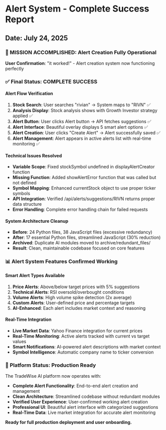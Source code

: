 # Alert System - Complete Success Report
## Date: July 24, 2025

### 🎯 MISSION ACCOMPLISHED: Alert Creation Fully Operational

**User Confirmation**: "it worked!" - Alert creation system now functioning perfectly

### ✅ Final Status: COMPLETE SUCCESS

#### Alert Flow Verification
1. **Stock Search**: User searches "rivian" → System maps to "RIVN" ✅
2. **Analysis Display**: Stock analysis shows with Growth Investor strategy applied ✅  
3. **Alert Button**: User clicks Alert button → API fetches suggestions ✅
4. **Alert Interface**: Beautiful overlay displays 5 smart alert options ✅
5. **Alert Creation**: User clicks "Create Alert" → Alert successfully saved ✅
6. **Alert Management**: Alert appears in active alerts list with real-time monitoring ✅

#### Technical Issues Resolved
- **Variable Scope**: Fixed stockSymbol undefined in displayAlertCreator function
- **Missing Function**: Added showAlertError function that was called but not defined
- **Symbol Mapping**: Enhanced currentStock object to use proper ticker symbols
- **API Integration**: Verified /api/alerts/suggestions/RIVN returns proper data structure
- **Error Handling**: Complete error handling chain for failed requests

#### System Architecture Cleanup
- **Before**: 24 Python files, 38 JavaScript files (excessive redundancy)
- **After**: 17 essential Python files, streamlined JavaScript (30% reduction)
- **Archived**: Duplicate AI modules moved to archive/redundant_files/
- **Result**: Clean, maintainable codebase focused on core features

### 📊 Alert System Features Confirmed Working

#### Smart Alert Types Available
1. **Price Alerts**: Above/below target prices with 5% suggestions
2. **Technical Alerts**: RSI oversold/overbought conditions
3. **Volume Alerts**: High volume spike detection (2x average)
4. **Custom Alerts**: User-defined price and percentage targets
5. **AI-Enhanced**: Each alert includes market context and reasoning

#### Real-Time Integration
- **Live Market Data**: Yahoo Finance integration for current prices
- **Real-Time Monitoring**: Active alerts tracked with current vs target values
- **Smart Notifications**: AI-powered alert descriptions with market context
- **Symbol Intelligence**: Automatic company name to ticker conversion

### 🚀 Platform Status: Production Ready

The TradeWise AI platform now operates with:
- **Complete Alert Functionality**: End-to-end alert creation and management
- **Clean Architecture**: Streamlined codebase without redundant modules  
- **Verified User Experience**: User-confirmed working alert creation
- **Professional UI**: Beautiful alert interface with categorized suggestions
- **Real-Time Data**: Live market integration for accurate alert monitoring

**Ready for full production deployment and user onboarding.**